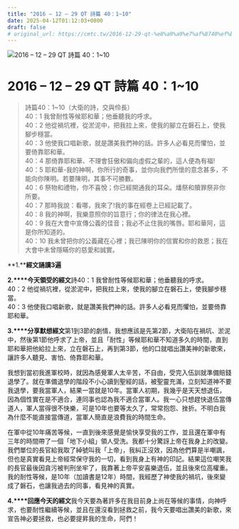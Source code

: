 ```yaml
---
title: "2016 – 12 – 29 QT 詩篇 40：1~10"
date: 2025-04-12T01:12:03+0800
draft: false
# original_url: https://cmtc.tw/2016-12-29-qt-%e8%a9%a9%e7%af%8740%ef%bc%9a110
---
```


![2016 – 12 – 29 QT 詩篇 40：1~10](/images/qt.jpg   "2016 – 12 – 29 QT 詩篇 40：1~10")

# 2016 – 12 – 29 QT 詩篇 40：1~10

> 詩篇40：1~10（大衛的詩，交與伶長）  
> 40：1 我曾耐性等候耶和華；他垂聽我的呼求。  
> 40：2 他從禍坑裡，從淤泥中，把我拉上來，使我的腳立在磐石上，使我腳步穩當。  
> 40：3 他使我口唱新歌，就是讚美我們神的話。許多人必看見而懼怕，並要倚靠耶和華。  
> 40：4 那倚靠耶和華、不理會狂傲和偏向虛假之輩的，這人便為有福!  
> 40：5 耶和華-我的神啊，你所行的奇事，並你向我們所懷的意念甚多，不能向你陳明。若要陳明，其事不可勝數。  
> 40：6 祭物和禮物，你不喜悅；你已經開通我的耳朵。燔祭和贖罪祭非你所要。  
> 40：7 那時我說：看哪，我來了!我的事在經卷上已經記載了。  
> 40：8 我的神啊，我樂意照你的旨意行；你的律法在我心裡。  
> 40：9 我在大會中宣傳公義的佳音；我必不止住我的嘴唇。耶和華阿，這是你所知道的。  
> 40：10 我未曾把你的公義藏在心裡；我已陳明你的信實和你的救恩；我在大會中未曾隱瞞你的慈愛和誠實。

**1.****經文誦讀3遍**

**2.****今天領受的經文**詩40：1 我曾耐性等候耶和華；他垂聽我的呼求。  
40：2 他從禍坑裡，從淤泥中，把我拉上來，使我的腳立在磐石上，使我腳步穩當。  
40：3 他使我口唱新歌，就是讚美我們神的話。許多人必看見而懼怕，並要倚靠耶和華。

**3.****分享默想經文**第1到3節的劇情，我想應該是先第2節，大衛陷在禍坑、淤泥中，然後第1節他呼求了上帝，並且「耐性」等候耶和華不知道多久的時間，直到耶和華把他給拉上來，立在磐石上，再到第3節，他的口就唱出讚美神的新歌來，讓許多人聽見、害怕、倚靠耶和華。

我想到當初我進軍校時，就因為感覺軍人太辛苦，不自由，受完入伍訓就準備賠錢退學了。就在準備退學的階段不小心讀到聖經的話，被聖靈充滿，立刻知道神不要我退學，要我當軍人，結果一當就是10年。當軍人初期，我幾乎是天天想退伍，因為個性實在是不適合，連同事也認為我不適合當軍人。我一心只想趕快退伍當傳道人，軍人當得很不快樂，可是10年也要等太久了，常常抱怨、挫折。不明白我為什麼不能直接當傳道，當軍人簡直是浪費我的時間生命。

在軍中從10年痛苦等候，一直到後來感覺是愉快享受我的工作，並且還在軍中有三年的時間帶了一個「地下小組」領人受洗。我都十分驚訝上帝在我身上的改變。我們單位的長官給我取了綽號叫我「上帝」，我糾正沒效，因為他們算是半嘲諷，但也是真實看見上帝經常保守我的一切，看到我身上有神的印記。結果這位嘲笑我的長官最後因貪污被判刑坐牢了，我靠著上帝平安喜樂退伍，並且後來位高權重。我的耐性等候，是10年（加讀書是12年）時間，我經歷了神使我的禍坑，後來變成了磐石，也讓我過去的同事，看見神的真實。

**4.****回應今天的經文**我今天要為著許多在我目前身上尚在等候的事情，向神呼求，也要耐性繼續等候，並且在還沒看到拯救之前，我今天要唱出讚美的新歌，來宣告神必要拯救，也必要提昇我的生命，阿們！